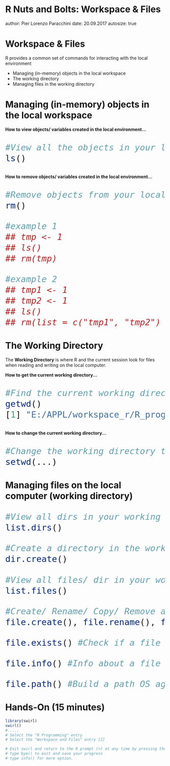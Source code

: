 R Nuts and Bolts: Workspace & Files
========================================================
author: Pier Lorenzo Paracchini
date: 20.09.2017
autosize: true

Workspace & Files
========================================================

R provides a common set of commands for interacting with the local environment

- Managing (in-memory) objects in the local workspace
- The working directory
- Managing files in the working directory

Managing (in-memory) objects in the local workspace
========================================================

__How to view objects/ variables created in the local environment...__

<font size = "6px">

```r
#View all the objects in your local workspace
ls()
```
</font>

__How to remove objects/ variables created in the local environment...__

<font size = "6px">

```r
#Remove objects from your local workspace
rm()

#example 1
## tmp <- 1
## ls()
## rm(tmp)

#example 2
## tmp1 <- 1
## tmp2 <- 1
## ls()
## rm(list = c("tmp1", "tmp2")
```
</font>

The Working Directory
========================================================

The __Working Directory__ is where R and the current session look for files when reading and writing on the local computer.

__How to get the current working directory...__

<font size = "6px">

```r
#Find the current working directory
getwd()
[1] "E:/APPL/workspace_r/R_programming_101"
```
</font>

__How to change the current working directory...__

<font size = "6px">

```r
#Change the working directory to a new dir
setwd(...)
```
</font>

Managing files on the local computer (working directory)
========================================================

<font size = "6px">

```r
#View all dirs in your working directory (including hidden dirs)
list.dirs()

#Create a directory in the working directory
dir.create()
```
</font>

<font size = "6px">

```r
#View all files/ dir in your working directory
list.files()

#Create/ Rename/ Copy/ Remove a file in the working directory
file.create(), file.rename(), file.copy(), file.remove()

file.exists() #Check if a file exists

file.info() #Info about a file

file.path() #Build a path OS agnostic
```
</font>

Hands-On (15 minutes)
========================================================


```r
library(swirl)
swirl()
#.....
# Select the "R Programming" entry
# Select the "Workspace and Files" entry [2]

# Exit swirl and return to the R prompt (>) at any time by pressing the Esc key
# type bye() to exit and save your progress
# type info() for more option.
```
